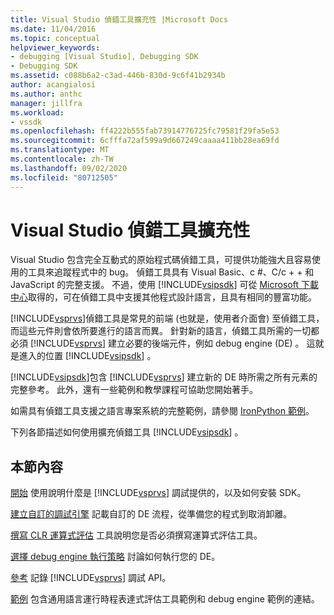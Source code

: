```yaml
---
title: Visual Studio 偵錯工具擴充性 |Microsoft Docs
ms.date: 11/04/2016
ms.topic: conceptual
helpviewer_keywords:
- debugging [Visual Studio], Debugging SDK
- Debugging SDK
ms.assetid: c088b6a2-c3ad-446b-830d-9c6f41b2934b
author: acangialosi
ms.author: anthc
manager: jillfra
ms.workload:
- vssdk
ms.openlocfilehash: ff4222b555fab73914776725fc79581f29fa5e53
ms.sourcegitcommit: 6cfffa72af599a9d667249caaaa411bb28ea69fd
ms.translationtype: MT
ms.contentlocale: zh-TW
ms.lasthandoff: 09/02/2020
ms.locfileid: "80712505"
---
```

# <a name="visual-studio-debugger-extensibility"></a>Visual Studio 偵錯工具擴充性
Visual Studio 包含完全互動式的原始程式碼偵錯工具，可提供功能強大且容易使用的工具來追蹤程式中的 bug。 偵錯工具具有 Visual Basic、c #、C/c + + 和 JavaScript 的完整支援。 不過，使用 [!INCLUDE[vsipsdk](../../extensibility/includes/vsipsdk_md.md)] 可從 [Microsoft 下載中心](https://www.microsoft.com/download/details.aspx?id=21835)取得的，可在偵錯工具中支援其他程式設計語言，且具有相同的豐富功能。

 [!INCLUDE[vsprvs](../../code-quality/includes/vsprvs_md.md)]偵錯工具是常見的前端 (也就是，使用者介面會) 至偵錯工具，而這些元件則會依所要進行的語言而異。 針對新的語言，偵錯工具所需的一切都必須 [!INCLUDE[vsprvs](../../code-quality/includes/vsprvs_md.md)] 建立必要的後端元件，例如 debug engine (DE) 。 這就是進入的位置 [!INCLUDE[vsipsdk](../../extensibility/includes/vsipsdk_md.md)] 。

 [!INCLUDE[vsipsdk](../../extensibility/includes/vsipsdk_md.md)]包含 [!INCLUDE[vsprvs](../../code-quality/includes/vsprvs_md.md)] 建立新的 DE 時所需之所有元素的完整參考。 此外，還有一些範例和教學課程可協助您開始著手。

 如需具有偵錯工具支援之語言專案系統的完整範例，請參閱 [IronPython 範例](https://www.microsoft.com/download/details.aspx?id=55984)。

 下列各節描述如何使用擴充偵錯工具 [!INCLUDE[vsipsdk](../../extensibility/includes/vsipsdk_md.md)] 。

## <a name="in-this-section"></a>本節內容
 [開始](../../extensibility/debugger/getting-started-with-debugger-extensibility.md) 使用說明什麼是 [!INCLUDE[vsprvs](../../code-quality/includes/vsprvs_md.md)] 調試提供的，以及如何安裝 SDK。

 [建立自訂的調試引擎](../../extensibility/debugger/creating-a-custom-debug-engine.md) 記載自訂的 DE 流程，從準備您的程式到取消卸離。

 [撰寫 CLR 運算式評估](../../extensibility/debugger/writing-a-common-language-runtime-expression-evaluator.md) 工具說明您是否必須撰寫運算式評估工具。

 [選擇 debug engine 執行策略](../../extensibility/debugger/choosing-a-debug-engine-implementation-strategy.md) 討論如何執行您的 DE。

 [參考](../../extensibility/debugger/reference/reference-visual-studio-debugging-apis.md) 記錄 [!INCLUDE[vsprvs](../../code-quality/includes/vsprvs_md.md)] 調試 API。

 [範例](../../extensibility/debugger/visual-studio-debugging-samples.md) 包含通用語言運行時程表達式評估工具範例和 debug engine 範例的連結。
